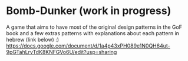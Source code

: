 # Bomb-Dunker (work in progress)
 A game that aims to have most of the original  design patterns in the GoF book and a few extras patterns with explanations about each pattern  in hebrew (link below) :)
 https://docs.google.com/document/d/1a4p43xPH089e1N0QH64ut-9pGTahLrvTdK8KNFGVo6U/edit?usp=sharing
